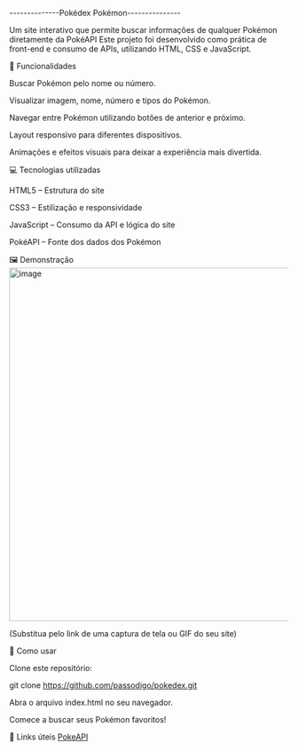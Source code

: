 --------------Pokédex Pokémon---------------

Um site interativo que permite buscar informações de qualquer Pokémon diretamente da PokéAPI
Este projeto foi desenvolvido como prática de front-end e consumo de APIs, utilizando HTML, CSS e JavaScript.

🌟 Funcionalidades

Buscar Pokémon pelo nome ou número.

Visualizar imagem, nome, número e tipos do Pokémon.

Navegar entre Pokémon utilizando botões de anterior e próximo.

Layout responsivo para diferentes dispositivos.

Animações e efeitos visuais para deixar a experiência mais divertida.

💻 Tecnologias utilizadas

HTML5 – Estrutura do site

CSS3 – Estilização e responsividade

JavaScript – Consumo da API e lógica do site

PokéAPI – Fonte dos dados dos Pokémon

🖼️ Demonstração
<img width="1309" height="637" alt="image" src="https://github.com/user-attachments/assets/40b7e4ca-dd6d-42ee-aa7b-b0b14ed7854d" />


(Substitua pelo link de uma captura de tela ou GIF do seu site)

🚀 Como usar

Clone este repositório:

git clone https://github.com/passodigo/pokedex.git


Abra o arquivo index.html no seu navegador.

Comece a buscar seus Pokémon favoritos!

🔗 Links úteis
 [PokeAPI](https://pokeapi.co/#google_vignette)
